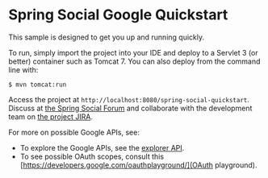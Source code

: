 Spring Social Google Quickstart
========================
This sample is designed to get you up and running quickly.

To run, simply import the project into your IDE and deploy to a Servlet 3 (or better) container such as Tomcat 7. You can also deploy from the command line with:

```$ mvn tomcat:run```

Access the project at `http://localhost:8080/spring-social-quickstart`. Discuss at [the Spring Social Forum](forum.springsource.org) and collaborate with the development team on [the project JIRA](jira.springframework.org/browse/SOCIAL).

For more on possible Google APIs, see:
* To explore the Google APIs, see the [explorer API](https://developers.google.com/apis-explorer/).
* To see possible OAuth scopes, consult this [https://developers.google.com/oauthplayground/](OAuth playground).

